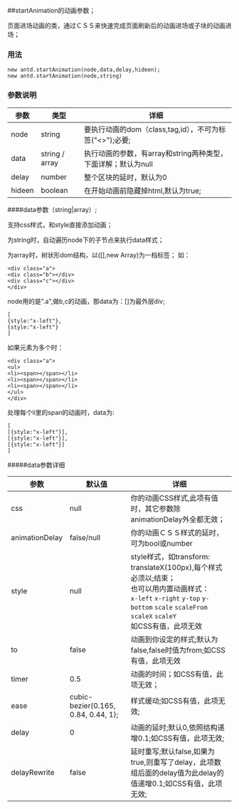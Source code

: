 ##startAnimation的动画参数；

页面进场动画的类，通过ＣＳＳ来快速完成页面刷新后的动画进场或子块的动画进场；

### 用法
<pre><code>new antd.startAnimation(node,data,delay,hideen);
new antd.startAnimation(node,string)</code></pre>

### 参数说明

|参数             |类型    |详细                                                 |
|-----------------|-------|----------------------------------------------------|
|node             |string|要执行动画的dom（class,tag,id），不可为标签("<>");必要;  |
|data             |string / array|执行动画的参数，有array和string两种类型，下面详解；默认为null|
|delay            |number|整个区块的延时，默认为0                                |
|hideen           |boolean|在开始动画前隐藏掉html,默认为true;                     |

####data参数（string|array）;

支持css样式，和style直接添加动画；

为string时，自动遍历node下的子节点来执行data样式；

为array时，树状形dom结构，以([],new Array)为一档标签；
如：

<pre><code>&lt;div class="a"&gt;
&lt;div class="b"&gt;&lt;/div&gt;
&lt;div class="c"&gt;&lt;/div&gt;
&lt;/div&gt;</code></pre>

node用的是".a",做b,c的动画，那data为：[]为最外层div;
<pre><code>[
{style:"x-left"},
{style:"x-left"}
]</code></pre>

如果元素为多个时：

<pre><code>&lt;div class="a"&gt;
&lt;ul&gt;
&lt;li&gt;&lt;span&gt;&lt;/span&gt;&lt;/li&gt;
&lt;li&gt;&lt;span&gt;&lt;/span&gt;&lt;/li&gt;
&lt;li&gt;&lt;span&gt;&lt;/span&gt;&lt;/li&gt;
&lt;/ul&gt;
&lt;/div&gt;</code></pre>

处理每个li里的span的动画时，data为:

<pre><code>[
[{style:"x-left"}],
[{style:"x-left"}],
[{style:"x-left"}]
]</code></pre>


#####data参数详细

|参数             |默认值           |详细                                                 |
|-----------------|----------------|----------------------------------------------------|
|css              |null            |你的动画CSS样式,此项有值时，其它参数除animationDelay外全都无效；               |
|animationDelay   |false/null      |你的动画ＣＳＳ样式的延时，可为bool或number               |
|style            |null            |style样式，如transform: translateX(100px),每个样式必须以;结束；<br/>也可以用内置动画样式：<br/>`x-left` `x-right` `y-top` `y-bottom` `scale` `scaleFrom` `scaleX` `scaleY`<br/>如CSS有值，此项无效|
|to               |false           |动画到你设定的样式;默认为false,false时值为from;如CSS有值，此项无效|
|timer            |0.5             |动画的时间；如CSS有值，此项无效；|
|ease             |cubic-bezier(0.165, 0.84, 0.44, 1);|样式缓动;如CSS有值，此项无效;|
|delay            |0               |动画的延时;默认0,依照结构递增0.1;如CSS有值，此项无效;|
|delayRewrite     |false           |延时重写;默认false,如果为true,则重写了delay，此项数组后面的delay值为此delay的值递增0.1;如CSS有值，此项无效;|
